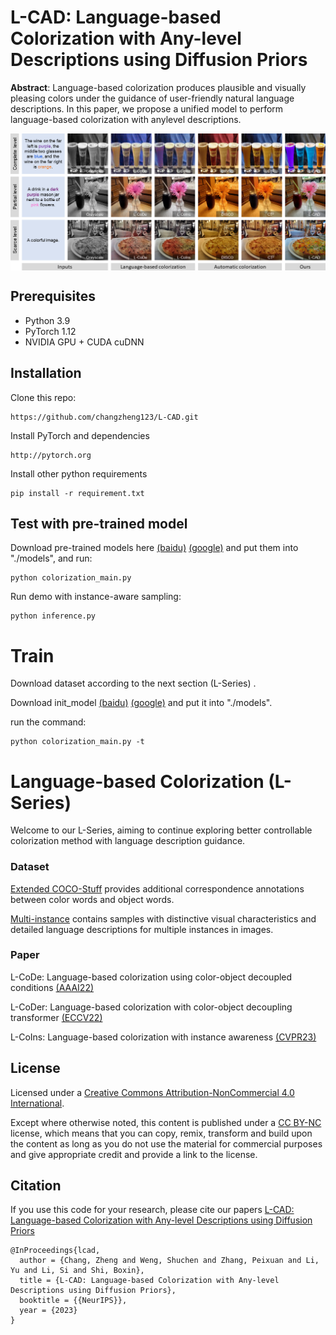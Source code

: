 # L-CAD: Language-based Colorization with Any-level Descriptions using Diffusion Priors

**Abstract**: Language-based colorization produces plausible and visually pleasing colors under the guidance of user-friendly natural language descriptions. In this paper, we propose a unified model to perform language-based colorization with anylevel descriptions. 

<img src="teaser.png" align=center />


## Prerequisites
* Python 3.9
* PyTorch 1.12
* NVIDIA GPU + CUDA cuDNN

## Installation
Clone this repo: 
```
https://github.com/changzheng123/L-CAD.git
```
Install PyTorch and dependencies
```
http://pytorch.org
```
Install other python requirements
```
pip install -r requirement.txt
```

## Test with pre-trained model

Download pre-trained models here [(baidu)](https://pan.baidu.com/s/18mAbnjjGaj5nXuG4JiutQg?pwd=778j ) [(google)](https://drive.google.com/drive/folders/1lkQIPYJN3T8TDC4kyt4mQ2_awBv6hMMO?usp=sharing) and put them into "./models", and run:

```
python colorization_main.py 
```

Run demo with instance-aware sampling:

```
python inference.py
```

# Train

Download dataset according to the next section (L-Series) .

Download init_model [(baidu)](https://pan.baidu.com/s/1JBsfiCKKURHWi_k5LH9szg?pwd=151n ) [(google)](https://drive.google.com/drive/folders/1lkQIPYJN3T8TDC4kyt4mQ2_awBv6hMMO?usp=sharing) and put it into "./models".

run the command:

```
python colorization_main.py -t
```

# Language-based Colorization (L-Series)

Welcome to our L-Series, aiming to continue exploring better controllable colorization method with language description guidance.

### Dataset

[Extended COCO-Stuff](https://github.com/changzheng123/L-CoDe)  provides additional correspondence annotations between color words and object words. 

[Multi-instance](https://drive.google.com/file/d/1FnVdKtAVdgIm8AXT3jZTivNySILUErU9/view) contains samples with distinctive visual characteristics and detailed language descriptions for multiple instances in images.

### Paper

L-CoDe: Language-based colorization using color-object decoupled conditions [(AAAI22)](https://ci.idm.pku.edu.cn/Weng_AAAI22.pdf)

L-CoDer: Language-based colorization with color-object decoupling transformer [(ECCV22)](https://ci.idm.pku.edu.cn/Weng_ECCV22g.pdf)

L-CoIns: Language-based colorization with instance awareness [(CVPR23)](https://ci.idm.pku.edu.cn/Weng_CVPR23f.pdf)

## License

Licensed under a [Creative Commons Attribution-NonCommercial 4.0 International](https://creativecommons.org/licenses/by-nc/4.0/).

Except where otherwise noted, this content is published under a [CC BY-NC](https://creativecommons.org/licenses/by-nc/4.0/) license, which means that you can copy, remix, transform and build upon the content as long as you do not use the material for commercial purposes and give appropriate credit and provide a link to the license.

## Citation
If you use this code for your research, please cite our papers [L-CAD: Language-based Colorization with Any-level Descriptions using Diffusion Priors](https://ci.idm.pku.edu.cn/Weng_NeurIPS23.pdf)
```
@InProceedings{lcad,
  author = {Chang, Zheng and Weng, Shuchen and Zhang, Peixuan and Li, Yu and Li, Si and Shi, Boxin},
  title = {L-CAD: Language-based Colorization with Any-level Descriptions using Diffusion Priors},
  booktitle = {{NeurIPS}},
  year = {2023}
}
```
